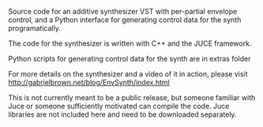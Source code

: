Source code for an additive synthesizer VST with per-partial envelope control, and a Python interface for generating control data for the synth programatically.

The code for the synthesizer is written with C++ and the JUCE framework.

Python scripts for generating control data for the synth are in extras folder

For more details on the synthesizer and a video of it in action, please visit http://gabrielbrown.net/blog/EnvSynth/index.html

This is not currently meant to be a public release, but someone familiar with Juce or someone sufficiently motivated can compile the code. Juce libraries are not included here and need to be downloaded separately.
